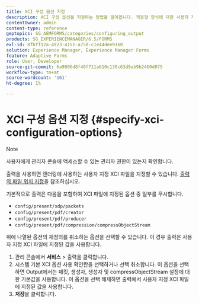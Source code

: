 ```yaml
---
title: XCI 구성 옵션 지정
description: XCI 구성 옵션을 지정하는 방법을 알아봅니다. 적응형 양식에 대한 사용자 지정 XCI 파일 값을 지정하여 양식 렌더링 중에 사용할 수 있습니다.
contentOwner: admin
content-type: reference
geptopics: SG_AEMFORMS/categories/configuring_output
products: SG_EXPERIENCEMANAGER/6.5/FORMS
exl-id: 8fbff12a-4923-4151-a758-c1e44dee9160
solution: Experience Manager, Experience Manager Forms
feature: Adaptive Forms
role: User, Developer
source-git-commit: 6a9806d8f40f711a610c130c63d9ab9b2460d075
workflow-type: tm+mt
source-wordcount: '161'
ht-degree: 1%

---
```


# XCI 구성 옵션 지정 {#specify-xci-configuration-options}

>[!NOTE]
> 
> 사용자에게 관리자 콘솔에 액세스할 수 있는 관리자 권한이 있는지 확인합니다.

출력을 사용하면 렌더링에 사용하는 사용자 지정 XCI 파일을 지정할 수 있습니다. [출력의 파일 위치 지정](/help/forms/using/admin-help/specify-file-locations-output.md#specify-file-locations-for-output)을 참조하십시오.

기본적으로 출력은 다음을 포함하여 XCI 파일에 지정된 옵션 중 일부를 무시합니다.

* `config/present/xdp/packets`
* `config/present/pdf/creator`
* `config/present/pdf/producer`
* `config/present/pdf/compression/compressObjectStream`

위에 나열된 옵션의 재정의를 취소하는 옵션을 선택할 수 있습니다. 이 경우 출력은 사용자 지정 XCI 파일에 지정된 값을 사용합니다.

1. 관리 콘솔에서 **서비스** > 출력을 클릭합니다.
1. 시스템 기본 XCI 옵션 사용 확인란을 선택하거나 선택 취소합니다. 이 옵션을 선택하면 Output에서는 패킷, 생성자, 생성자 및 compressObjectStream 설정에 대한 기본값을 사용합니다. 이 옵션을 선택 해제하면 출력에서 사용자 지정 XCI 파일에 지정된 값을 사용합니다.
1. **저장**&#x200B;을 클릭합니다.
